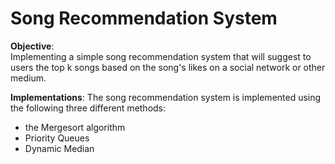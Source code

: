 # Song Recommendation System

**Objective**:  
Implementing a simple song recommendation system that will suggest to users the top k songs based on the song's likes on a social network or other medium. 

**Implementations**: 
The song recommendation system is implemented using the following three different methods:
- the Mergesort algorithm
- Priority Queues
- Dynamic Median
